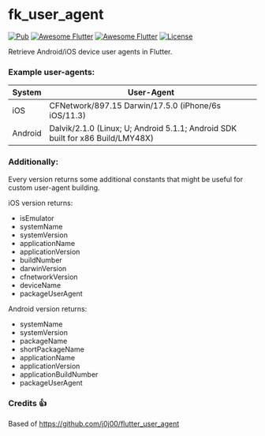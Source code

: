 # fk_user_agent

[![Pub](https://img.shields.io/pub/v/fk_user_agent.svg)](https://pub.dartlang.org/packages/fk_user_agent)
[![Awesome Flutter](https://img.shields.io/badge/Awesome-Flutter-blue.svg?longCache=true&style=flat-square)]()
[![Awesome Flutter](https://img.shields.io/badge/Platform-Android_iOS-blue.svg?longCache=true&style=flat-square)]()
[![License](https://img.shields.io/badge/License-MIT-blue.svg)](/LICENSE)

Retrieve Android/iOS device user agents in Flutter.

### Example user-agents:

| System | User-Agent |
| ------ | ---------- |
| iOS    | CFNetwork/897.15 Darwin/17.5.0 (iPhone/6s iOS/11.3) |
| Android | Dalvik/2.1.0 (Linux; U; Android 5.1.1; Android SDK built for x86 Build/LMY48X) |

### Additionally:

Every version returns some additional constants that might be useful for custom user-agent building.

iOS version returns:
- isEmulator
- systemName
- systemVersion
- applicationName
- applicationVersion
- buildNumber
- darwinVersion
- cfnetworkVersion
- deviceName
- packageUserAgent

Android version returns:
- systemName
- systemVersion
- packageName
- shortPackageName
- applicationName
- applicationVersion
- applicationBuildNumber
- packageUserAgent

### Credits 👍

Based of https://github.com/j0j00/flutter_user_agent